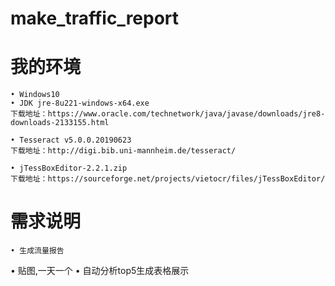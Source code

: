 # make_traffic_report


# 我的环境
	• Windows10
	• JDK jre-8u221-windows-x64.exe
	下载地址：https://www.oracle.com/technetwork/java/javase/downloads/jre8-downloads-2133155.html
  
	• Tesseract v5.0.0.20190623
	下载地址：http://digi.bib.uni-mannheim.de/tesseract/
  
	• jTessBoxEditor-2.2.1.zip
	下载地址：https://sourceforge.net/projects/vietocr/files/jTessBoxEditor/
 
 
# 需求说明
	• 生成流量报告
  • 贴图,一天一个
  • 自动分析top5生成表格展示
